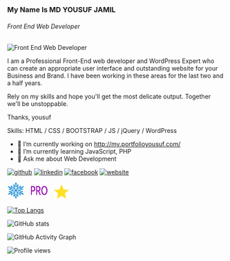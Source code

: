 ### My Name Is MD YOUSUF JAMIL
###### Front End Web Developer
![Front End Web Developer](https://scontent.fdac14-1.fna.fbcdn.net/v/t39.30808-6/239643823_247794887212798_219436243248882952_n.jpg?_nc_cat=104&ccb=1-5&_nc_sid=730e14&_nc_ohc=b2G0RXRwroIAX-K73LD&_nc_ht=scontent.fdac14-1.fna&oh=f41411c2f95803ae6138ecf15059ff49&oe=61335B9F)

I am a Professional   Front-End web developer and WordPress  Expert  who can create an appropriate user interface and outstanding website for your Business and Brand. I have been working in these areas for the last two and a half years.

Rely on my skills and hope you'll get the most delicate output. Together we'll be unstoppable.

Thanks,
yousuf

Skills: HTML / CSS / BOOTSTRAP / JS / jQuery / WordPress 

- 🔭 I’m currently working on http://my.portfolioyousuf.com/ 
- 🌱 I’m currently learning JavaScript, PHP  
- 💬 Ask me about Web Development 


[<img src='https://cdn.jsdelivr.net/npm/simple-icons@3.0.1/icons/github.svg' alt='github' height='40'>](https://github.com/yousufj960)  [<img src='https://cdn.jsdelivr.net/npm/simple-icons@3.0.1/icons/linkedin.svg' alt='linkedin' height='40'>](https://www.linkedin.com/in/https://www.linkedin.com//)  [<img src='https://cdn.jsdelivr.net/npm/simple-icons@3.0.1/icons/facebook.svg' alt='facebook' height='40'>](https://www.facebook.com/https://www.facebook.com/yousufj95/)  [<img src='https://cdn.jsdelivr.net/npm/simple-icons@3.0.1/icons/icloud.svg' alt='website' height='40'>](http://my.portfolioyousuf.com/)  

<a href='https://archiveprogram.github.com/'><img src='https://raw.githubusercontent.com/acervenky/animated-github-badges/master/assets/acbadge.gif' width='40' height='40'></a> <a href='https://github.com/pricing'><img src='https://raw.githubusercontent.com/acervenky/animated-github-badges/master/assets/pro.gif' width='40' height='40'></a> <a href='https://stars.github.com/'><img src='https://raw.githubusercontent.com/acervenky/animated-github-badges/master/assets/starbadge.gif' width='35' height='35'></a> 

[![Top Langs](https://github-readme-stats.vercel.app/api/top-langs/?username=yousufj960)](https://github.com/anuraghazra/github-readme-stats)

![GitHub stats](https://github-readme-stats.vercel.app/api?username=yousufj960&show_icons=true&count_private=true)  

![GitHub Activity Graph](https://activity-graph.herokuapp.com/graph?username=yousufj960)  

![Profile views](https://gpvc.arturio.dev/yousufj960)  
